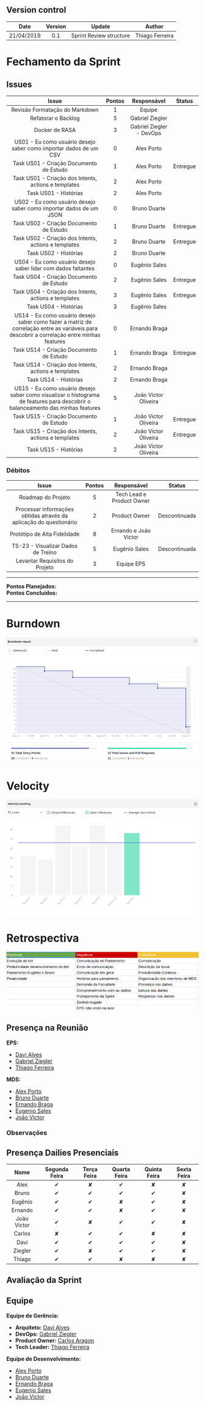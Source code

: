 ## Version control

|Date|Version|Update|Author|
|:--:|:----:|:-------:|:---:|
|21/04/2019|0.1|Sprint Review structure|Thiago Ferreira|


# Fechamento da Sprint

## Issues
|Issue|Pontos|Responsável|Status|
|:--:|:-------:|:--:|:---:|
|Revisão Formatação do Markdown|1|Equipe|
|Refatorar o Backlog|5|Gabriel Ziegler|
|Docker de RASA|3|Gabriel Ziegler - DevOps|
|US01 - Eu como usuário desejo saber como importar dados de um CSV |0|Alex Porto||
|Task US01 - Criação Documento de Estudo|1|Alex Porto|Entregue|
|Task US01 - Criação dos Intents, actions e templates|2|Alex Porto||
|Task US01 - Histórias|2|Alex Porto||
|US02 - Eu como usuário desejo saber como importar dados de um JSON|0|Bruno Duarte||
|Task US02 - Criação Documento de Estudo|1|Bruno Duarte|Entregue|
|Task US02 - Criação dos Intents, actions e templates|2|Bruno Duarte|Entregue|
|Task US02 - Histórias|2|Bruno Duarte||
|US04 - Eu como usuário desejo saber lidar com dados faltantes|0|Eugênio Sales|
|Task US04 - Criação Documento de Estudo|2|Eugênio Sales|Entregue|
|Task US04 - Criação dos Intents, actions e templates|3|Eugênio Sales|Entregue|
|Task US04 - Histórias|3|Eugênio Sales||
|US14 - Eu como usuário desejo saber como fazer a matriz de correlação entre as variáveis para descobrir a correlação entre minhas features|0|Ernando Braga|
|Task US14 - Criação Documento de Estudo|1|Ernando Braga|Entregue|
|Task US14 - Criação dos Intents, actions e templates|2|Ernando Braga||
|Task US14 - Histórias|2|Ernando Braga||
|US15 - Eu como usuário desejo saber como visualizar o histograma de features para descobrir o balanceamento das minhas features|5|João Victor Oliveira|
|Task US15 - Criação Documento de Estudo|1|João Victor Oliveira|Entregue|
|Task US15 - Criação dos Intents, actions e templates|2|João Victor Oliveira|Entregue|
|Task US15 - Histórias|2|João Victor Oliveira||


### Débitos
|Issue|Pontos|Responsável|Status|
|:--:|:-------:|:--:|:---:|
|Roadmap do Projeto|5|Tech Lead e Product Owner||
|Processar informações obtidas através da aplicação do questionário|2|Product Owner|Descontinuada|
|Protótipo de Alta Fidelidade|8|Ernando e João Victor||
|TS-23 - Visualizar Dados de Treino|5|Eugênio Sales|Descontinuada|
|Levantar Requisitos do Projeto|3|Equipe EPS||

___
**Pontos Planejados:**  <br>
**Pontos Concluídos:** 
___

# Burndown
![](../img/burndownSprint5.png)

# Velocity
![](../img/velocitySprint5.png)

# Retrospectiva
![](../img/reviewsprint5.png)

## Presença na Reunião
**EPS:** 
* [Davi Alves](https://github.com/davialvb)  
* [Gabriel Ziegler](https://github.com/gabrielziegler3)
* [Thiago Ferreira](https://github.com/thiagoiferreira)

**MDS:** 
- [Alex Porto](https://github.com/alexportof)
- [Bruno Duarte](https://github.com/Mexazonic)
- [Ernando Braga](https://github.com/ZarathosDeath)
- [Eugenio Sales](https://github.com/Eugeniosales)
- [João Victor](https://github.com/joao15victor08)

### Observações

## Presença Dailies Presenciais

| Nome    |Segunda Feira      | Terça Feira      | Quarta Feira     | Quinta Feira      | Sexta Feira      |     
|:-----:  |:-----------------:|:----------------:|:----------------:|:-----------------:|:----------------:|
|Alex     |         ✔         |         ✘        |         ✔        |         ✘         |         ✘        |
|Bruno    |         ✔         |         ✔        |         ✔        |         ✔         |         ✘        |
|Eugênio  |         ✔         |         ✔        |         ✘        |         ✔         |         ✘        |
|Ernando  |         ✔         |         ✔        |         ✘        |         ✔         |         ✘        |
|João Victor|         ✔         |         ✘        |         ✔        |         ✔         |         ✘        |
|Carlos   |         ✘         |         ✔        |         ✔        |         ✘         |         ✘        |
|Davi     |         ✔         |         ✔        |         ✔        |         ✔         |         ✘        |
|Ziegler  |         ✔         |         ✘        |         ✔        |         ✔         |         ✘        |
|Thiago   |         ✔         |         ✔        |         ✘        |         ✘         |         ✘        |



## Avaliação da Sprint


## Equipe
**Equipe de Gerência:** 
* **Arquiteto:** [Davi Alves](https://github.com/davialvb)  
* **DevOps:** [Gabriel Ziegler](https://github.com/gabrielziegler3) <br>
* **Product Owner:** [Carlos Aragon](https://github.com/carlosaragon) <br>
* **Tech Leader:** [Thiago Ferreira](https://github.com/thiagoiferreira)

**Equipe de Desenvolvimento:** 
- [Alex Porto](https://github.com/alexportof)
- [Bruno Duarte](https://github.com/Mexazonic)
- [Ernando Braga](https://github.com/ZarathosDeath)
- [Eugenio Sales](https://github.com/Eugeniosales)
- [João Victor](https://github.com/joao15victor08)
